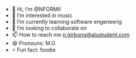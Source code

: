 - 👋 Hi, I’m @NFORMII
- 👀 I’m interested in music
- 🌱 I’m currently learning software engeneerig
- 💞️ I’m looking to collaborate on 
- 📫 How to reach me n.girbong@alustudent.com
- 😄 Pronouns: M.G
- ⚡ Fun fact: foodie

<!---
NFORMII/NFORMII is a ✨ special ✨ repository because its `README.md` (this file) appears on your GitHub profile.
You can click the Preview link to take a look at your changes.
--->
